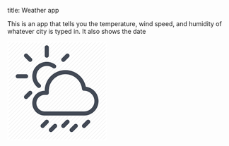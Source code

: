title: Weather app

This is an app that tells you the temperature, wind speed, and humidity of whatever city is typed in. It also shows the date 

<img src="download.png" alt="weather app icon">
